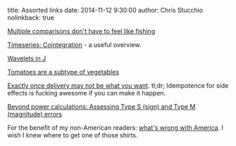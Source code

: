 title: Assorted links
date: 2014-11-12 9:30:00
author: Chris Stucchio
nolinkback: true

[Multiple comparisons don't have to feel like fishing](http://www.stat.columbia.edu/~gelman/research/unpublished/p_hacking.pdf)

[Timeseries: Cointegration](ftp://ftp.econ.au.dk/creates/rp/14/rp14_38.pdf) - a useful overview.

[Wavelets in J](https://scottlocklin.wordpress.com/2014/11/14/notation-as-a-tool-for-thought-wavelets-in-j/)

[Tomatoes are a subtype of vegetables](http://blog.ezyang.com/2014/11/tomatoes-are-a-subtype-of-vegetables/)

[Exactly once delivery may not be what you want](http://brooker.co.za/blog/2014/11/15/exactly-once.html). tl;dr; Idempotence for side effects is fucking awesome if you can make it happen.

[Beyond power calculations: Assessing Type S (sign) and Type M (magnitude) errors](http://www.stat.columbia.edu/~gelman/research/published/retropower20.pdf)

For the benefit of my non-American readers: [what's wrong with America](https://twitter.com/roseveleth/status/532538957490561024). I wish I knew where to get one of those shirts.
